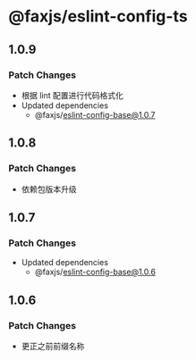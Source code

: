 # @faxjs/eslint-config-ts

## 1.0.9

### Patch Changes

- 根据 lint 配置进行代码格式化
- Updated dependencies
  - @faxjs/eslint-config-base@1.0.7

## 1.0.8

### Patch Changes

- 依赖包版本升级

## 1.0.7

### Patch Changes

- Updated dependencies
  - @faxjs/eslint-config-base@1.0.6

## 1.0.6

### Patch Changes

- 更正之前前缀名称
